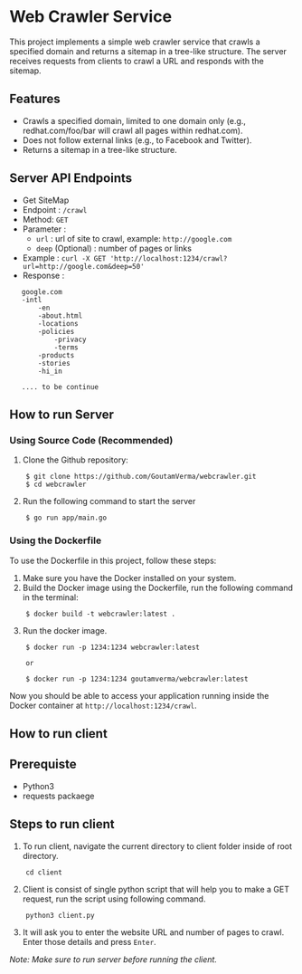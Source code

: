 # Web Crawler Service

This project implements a simple web crawler service that crawls a specified domain and returns a sitemap in a tree-like structure. The server receives requests from clients to crawl a URL and responds with the sitemap.

## Features

- Crawls a specified domain, limited to one domain only (e.g., redhat.com/foo/bar will crawl all pages within redhat.com).
- Does not follow external links (e.g., to Facebook and Twitter).
- Returns a sitemap in a tree-like structure.

## Server API Endpoints
- Get SiteMap
 - Endpoint : `/crawl`
 - Method: `GET` 
 - Parameter :
    - `url` : url of site to crawl, example: `http://google.com`
    - `deep` (Optional) : number of pages or links 
 - Example : `curl -X GET 'http://localhost:1234/crawl?url=http://google.com&deep=50'`
 - Response : 
 ```
    google.com
    -intl
        -en
        -about.html
        -locations
        -policies
            -privacy
            -terms
        -products
        -stories
        -hi_in
        
    .... to be continue
 ```

## How to run Server

### Using Source Code (Recommended)

1. Clone the Github repository:
```
    $ git clone https://github.com/GoutamVerma/webcrawler.git
    $ cd webcrawler
```
2. Run the following command to start the server
```
    $ go run app/main.go
```

### Using the Dockerfile

To use the Dockerfile in this project, follow these steps:

1. Make sure you have the Docker installed on your system.
2. Build the Docker image using the Dockerfile, run the following command in the terminal:
```
    $ docker build -t webcrawler:latest .
```
3. Run the docker image.
```
    $ docker run -p 1234:1234 webcrawler:latest

    or 

    $ docker run -p 1234:1234 goutamverma/webcrawler:latest
```

Now you should be able to access your application running inside the Docker container at `http://localhost:1234/crawl`.

## How to run client

## Prerequiste
 - Python3 
 - requests packaege

## Steps to run client

1. To run client, navigate the current directory to client folder inside of root directory.
```
    cd client
```
2. Client is consist of single python script that will help you to make a GET request, run the script using following command.
```
    python3 client.py
```
3. It will ask you to enter the website URL  and number of pages to crawl. Enter those details and press `Enter`.


*Note: Make sure to run server before running the client.*


